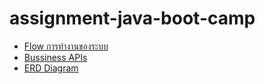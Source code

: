 # assignment-java-boot-camp

- [Flow การทำงานของระบบ](https://github.com/armary12/assignment-java-boot-camp/wiki#flow-%E0%B8%81%E0%B8%B2%E0%B8%A3%E0%B8%97%E0%B8%B3%E0%B8%87%E0%B8%B2%E0%B8%99%E0%B8%82%E0%B8%AD%E0%B8%87%E0%B8%A3%E0%B8%B0%E0%B8%9A%E0%B8%9A)
- [Bussiness APIs](https://github.com/armary12/assignment-java-boot-camp/wiki/Business-APIs)
- [ERD Diagram](https://github.com/armary12/assignment-java-boot-camp/blob/develop/database/ERD.pdf)
